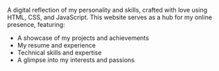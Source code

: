 A digital reflection of my personality and skills, crafted with love using HTML, CSS, and JavaScript. This website serves as a hub for my online presence, featuring:

- A showcase of my projects and achievements
- My resume and experience
- Technical skills and expertise
- A glimpse into my interests and passions
